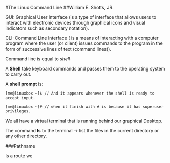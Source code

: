 #The Linux Command Line
##William E. Shotts, JR.

GUI: Graphical User Interface (is a type of interface that allows users to interact with electronic devices through graphical icons and visual indicators such as secondary notation).

CLI: Command Line Interface ( is a means of interacting with a computer program where the user (or client) issues commands to the program in the form of successive lines of text (command lines)).

Command line is equal to *shell*

A **Shell** take keyboard commands and passes them to the operating system to carry out.

A **shell prompt** is:
```  
[me@linuxbox ~]$ // And it appears whenever the shell is ready to accept input.
```
```
[me@linuxbox ~]# // when it finish with # is because it has superuser privileges.
```

We all have a virtual terminal that is running behind our graphical Desktop.

The command **ls** to the terminal -> list the files in the current directory or any other directory.

###Pathname

Is a route we


